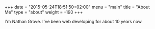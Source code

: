 +++
date = "2015-05-24T18:51:50+02:00"
menu = "main"
title = "About Me"
type = "about"
weight = -190
+++

I'm Nathan Grove. I've been web developing for about 10 years now. 